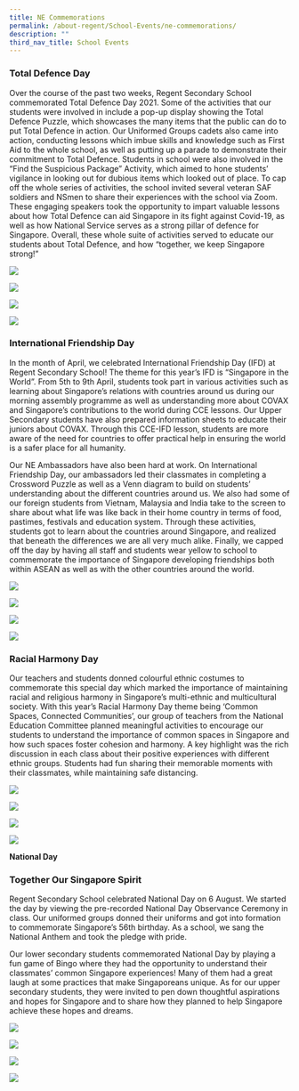 ```yaml
---
title: NE Commemorations
permalink: /about-regent/School-Events/ne-commemorations/
description: ""
third_nav_title: School Events
---
```

### **Total Defence Day**

Over the course of the past two weeks, Regent Secondary School commemorated Total Defence Day 2021. Some of the activities that our students were involved in include a pop-up display showing the Total Defence Puzzle, which showcases the many items that the public can do to put Total Defence in action. Our Uniformed Groups cadets also came into action, conducting lessons which imbue skills and knowledge such as First Aid to the whole school, as well as putting up a parade to demonstrate their commitment to Total Defence. Students in school were also involved in the “Find the Suspicious Package” Activity, which aimed to hone students’ vigilance in looking out for dubious items which looked out of place. To cap off the whole series of activities, the school invited several veteran SAF soldiers and NSmen to share their experiences with the school via Zoom. These engaging speakers took the opportunity to impart valuable lessons about how Total Defence can aid Singapore in its fight against Covid-19, as well as how National Service serves as a strong pillar of defence for Singapore. Overall, these whole suite of activities served to educate our students about Total Defence, and how “together, we keep Singapore strong!”

![](/images/Total-Defence-1.png)

![](/images/Total-Defence-2.jpg)

![](/images/Total-Defence-3.jpg)

![](/images/Total-Defence-4.jpg)


### **International Friendship Day**

In the month of April, we celebrated International Friendship Day (IFD) at Regent Secondary School! The theme for this year’s IFD is “Singapore in the World”. From 5th to 9th April, students took part in various activities such as learning about Singapore’s relations with countries around us during our morning assembly programme as well as understanding more about COVAX and Singapore’s contributions to the world during CCE lessons. Our Upper Secondary students have also prepared information sheets to educate their juniors about COVAX. Through this CCE-IFD lesson, students are more aware of the need for countries to offer practical help in ensuring the world is a safer place for all humanity.

Our NE Ambassadors have also been hard at work. On International Friendship Day, our ambassadors led their classmates in completing a Crossword Puzzle as well as a Venn diagram to build on students’ understanding about the different countries around us. We also had some of our foreign students from Vietnam, Malaysia and India take to the screen to share about what life was like back in their home country in terms of food, pastimes, festivals and education system. Through these activities, students got to learn about the countries around Singapore, and realized that beneath the differences we are all very much alike. Finally, we capped off the day by having all staff and students wear yellow to school to commemorate the importance of Singapore developing friendships both within ASEAN as well as with the other countries around the world.

![](/images/International-Friendship-Day-1.jpg)

![](/images/International-Friendship-Day-2.jpg)

![](/images/International-Friendship-Day-3.jpg)

![](/images/International-Friendship-Day-4.jpg)

### **Racial Harmony Day**

Our teachers and students donned colourful ethnic costumes to commemorate this special day which marked the importance of maintaining racial and religious harmony in Singapore’s multi-ethnic and multicultural society. With this year’s Racial Harmony Day theme being ‘Common Spaces, Connected Communities’, our group of teachers from the National Education Committee planned meaningful activities to encourage our students to understand the importance of common spaces in Singapore and how such spaces foster cohesion and harmony. A key highlight was the rich discussion in each class about their positive experiences with different ethnic groups. Students had fun sharing their memorable moments with their classmates, while maintaining safe distancing.

![](/images/Racial-Harmony-Day-1.jpg)

![](/images/Racial-Harmony-Day-2.jpg)

![](/images/Racial-Harmony-Day-3.jpg)

![](/images/Racial-Harmony-Day-4.jpg)

**National Day**

### **Together Our Singapore Spirit**

Regent Secondary School celebrated National Day on 6 August. We started the day by viewing the pre-recorded National Day Observance Ceremony in class. Our uniformed groups donned their uniforms and got into formation to commemorate Singapore’s 56th birthday. As a school, we sang the National Anthem and took the pledge with pride.

Our lower secondary students commemorated National Day by playing a fun game of Bingo where they had the opportunity to understand their classmates’ common Singapore experiences! Many of them had a great laugh at some practices that make Singaporeans unique. As for our upper secondary students, they were invited to pen down thoughtful aspirations and hopes for Singapore and to share how they planned to help Singapore achieve these hopes and dreams.

![](/images/National-Day-1.jpg)

![](/images/National-Day-2.jpg)

![](/images/National-Day-3.jpg)

![](/images/National-Day-4.jpg)